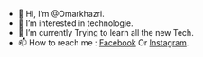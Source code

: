 - 👋 Hi, I’m @Omarkhazri.
- 👀 I’m interested in technologie.
- 🌱 I’m currently Trying to learn all the new Tech.
- 📫 How to reach me : [Facebook](https://www.facebook.com/Omarkhazeri) Or [Instagram](https://www.instagram.com/Omarkhazeri).
                       

<!---
Omarkhazri/Omarkhazri is a ✨ special ✨ repository because its `README.md` (this file) appears on your GitHub profile.
You can click the Preview link to take a look at your changes.
--->
